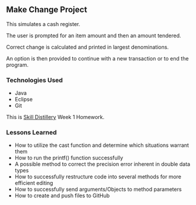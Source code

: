 ## Make Change Project
This simulates a cash register.

The user is prompted for an item amount and then an amount tendered.

Correct change is calculated and printed in largest denominations.

An option is then provided to continue with a new transaction or to end the program.

### Technologies Used
* Java
* Eclipse
* Git


This is [Skill Distillery](https://skilldistillery.com) Week 1 Homework.


### Lessons Learned
* How to utilize the cast function and determine which situations warrant them
* How to run the printf() function successfully
* A possible method to correct the precision error inherent in double data types
* How to successfully restructure code into several methods for more efficient editing
* How to successfully send arguments/Objects to method parameters
* How to create and push files to GitHub
